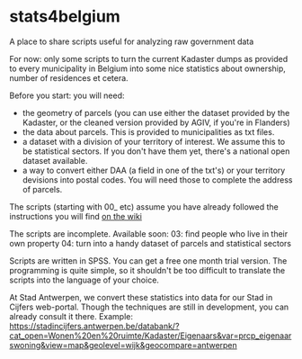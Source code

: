 # stats4belgium
A place to share scripts useful for analyzing raw government data

For now: only some scripts to turn the current Kadaster dumps as provided to every municipality in Belgium into some nice statistics about ownership, number of residences et cetera.

Before you start: you will need:
- the geometry of parcels (you can use either the dataset provided by the Kadaster, or the cleaned version provided by AGIV, if you're in Flanders)
- the data about parcels. This is provided to municipalities as txt files.
- a dataset with a division of your territory of interest. We assume this to be statistical sectors. If you don't have them yet, there's a national open dataset available.
- a way to convert either DAA (a field in one of the txt's) or your territory devisions into postal codes. You will need those to complete the address of parcels.

The scripts (starting with 00_ etc) assume you have already followed the instructions you will find  [on the wiki](https://github.com/joostschouppe/stats4belgium/wiki/Kadaster)

The scripts are incomplete. Available soon:
03: find people who live in their own property
04: turn into a handy dataset of parcels and statistical sectors

Scripts are written in SPSS. You can get a free one month trial version. The programming is quite simple, so it shouldn't be too difficult to translate the scripts into the language of your choice.

At Stad Antwerpen, we convert these statistics into data for our Stad in Cijfers web-portal. Though the techniques are still in development, you can already consult it there. Example: https://stadincijfers.antwerpen.be/databank/?cat_open=Wonen%20en%20ruimte/Kadaster/Eigenaars&var=prcp_eigenaarswoning&view=map&geolevel=wijk&geocompare=antwerpen

